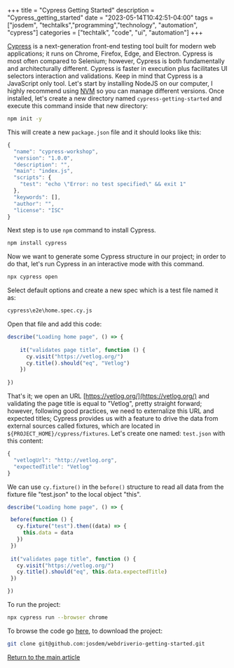 +++
title =  "Cypress Getting Started"
description = "Cypress_getting_started"
date = "2023-05-14T10:42:51-04:00"
tags = ["josdem", "techtalks","programming","technology", "automation", "cypress"]
categories = ["techtalk", "code", "ui", "automation"]
+++

[Cypress](https://www.cypress.io/) is a next-generation front-end testing tool built for modern web applications; it runs on Chrome, Firefox, Edge, and Electron. Cypress is most often compared to Selenium; however, Cypress is both fundamentally and architecturally different. Cypress is faster in execution plus facilitates UI selectors interaction and validations. Keep in mind that Cypress is a JavaScript only tool. Let's start by installing NodeJS on our computer, I highly recommend using [NVM](https://github.com/nvm-sh/nvm) so you can manage different versions. Once installed, let's create a new directory named `cypress-getting-started` and execute this command inside that new directory:

```bash
npm init -y
```

This will create a new `package.json` file and it should looks like this:

```javascript
{
  "name": "cypress-workshop",
  "version": "1.0.0",
  "description": "",
  "main": "index.js",
  "scripts": {
    "test": "echo \"Error: no test specified\" && exit 1"
  },
  "keywords": [],
  "author": "",
  "license": "ISC"
}
````
Next step is to use `npm` command to install Cypress.

```bash
npm install cypress
```
Now we want to generate some Cypress structure in our project; in order to do that, let's run Cypress in an interactive mode with this command.
```bash
npx cypress open
```
Select default options and create a new spec which is a test file named it as:
```bash
cypress\e2e\home.spec.cy.js
```
Open that file and add this code:
```javascript
describe("Loading home page", () => {
  
    it("validates page title", function () {
      cy.visit("https://vetlog.org/")
      cy.title().should("eq", "Vetlog")
    })
    
})
````
That's it; we open an URL [https://vetlog.org/](https://vetlog.org/) and validating the page title is equal to "Vetlog", pretty straight forward; however, following good practices, we need to externalize this URL and expected titles; Cypress provides us with a feature to drive the data from external sources called fixtures, which are located in `${PROJECT_HOME}/cypress/fixtures`. Let's create one named: `test.json` with this content:
```javascript
{
  "vetlogUrl": "http://vetlog.org",
  "expectedTitle": "Vetlog"
}
````
We can use `cy.fixture()` in the `before()` structure to read all data from the fixture file "test.json" to the local object "this".
 ```javascript
 describe("Loading home page", () => {

  before(function () {
    cy.fixture("test").then((data) => {
      this.data = data
    })
  })
  
  it("validates page title", function () {
    cy.visit("https://vetlog.org/")
    cy.title().should("eq", this.data.expectedTitle)
  })

})
```
To run the project:
```bash
npx cypress run --browser chrome
```
To browse the code go [here](https://github.com/josdem/cypress-getting-started), to download the project:

```bash
git clone git@github.com:josdem/webdriverio-getting-started.git
```

[Return to the main article](/techtalk/ux)

